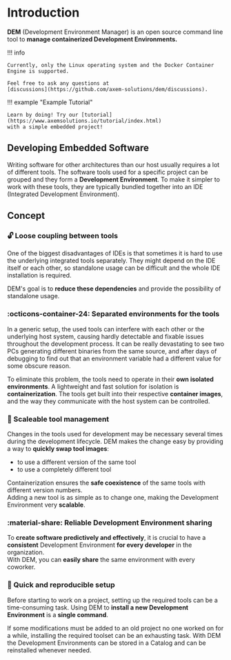 # Introduction

**DEM** (Development Environment Manager) is an open source command line tool to **manage 
containerized Development Environments.**

!!! info

    Currently, only the Linux operating system and the Docker Container Engine is supported.

    Feel free to ask any questions at
    [discussions](https://github.com/axem-solutions/dem/discussions).

!!! example "Example Tutorial"

    Learn by doing! Try our [tutorial](https://www.axemsolutions.io/tutorial/index.html) 
    with a simple embedded project!

## Developing Embedded Software

Writing software for other architectures than our host usually requires a lot of different tools.
The software tools used for a specific project can be grouped and they form a 
**Development Environment**. To make it simpler to work with these tools, they are typically bundled 
together into an IDE (Integrated Development Environment).

## Concept

### :unlock: Loose coupling between tools
One of the biggest disadvantages of IDEs is that sometimes it is hard to use the underlying 
integrated tools separately. They might depend on the IDE itself or each other, so standalone usage can be difficult and the whole IDE installation is required.

DEM's goal is to **reduce these dependencies** and provide the possibility of standalone usage.

### :octicons-container-24: Separated environments for the tools
In a generic setup, the used tools can interfere with each other or the underlying host system,
causing hardly detectable and fixable issues throughout the development process. It can be really 
devastating to see two PCs generating different binaries from the same source, and after days of 
debugging to find out that an environment variable had a different value for some obscure reason. 

To eliminate this problem, the tools need to operate in their **own isolated environments**. A 
lightweight and fast solution for isolation is **containerization**. The tools get built into their 
respective **container images**, and the way they communicate with the host system can be controlled.

### :arrows_counterclockwise: Scaleable tool management
Changes in the tools used for development may be necessary several times during the development 
lifecycle. DEM makes the change easy by providing a way to **quickly swap tool images**:

- to use a different version of the same tool 
- to use a completely different tool

Containerization ensures the **safe coexistence** of the same tools with different version numbers.  
Adding a new tool is as simple as to change one, making the Development Environment very 
**scalable**.

### :material-share: Reliable Development Environment sharing
To **create software predictively and effectively**, it is crucial to have a **consistent**
Development Environment **for every developer** in the organization.  
With DEM, you can **easily share** the same environment with every coworker.

### :rocket: Quick and reproducible setup
Before starting to work on a project, setting up the required tools can be a time-consuming task. 
Using DEM to **install a new Development Environment** is a **single command**.

If some modifications must be added to an old project no one worked on for a while, installing the 
required toolset can be an exhausting task. With DEM the Development Environments can be stored in a
Catalog and can be reinstalled whenever needed.